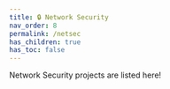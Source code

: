 ```yaml
---
title: 🔒 Network Security
nav_order: 8
permalink: /netsec
has_children: true
has_toc: false
---
```


Network Security projects are listed here!